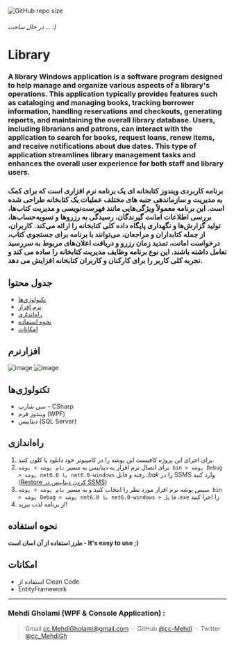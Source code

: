 ![GitHub repo size](https://img.shields.io/github/repo-size/cc-Mehdi/Library-WPF-)
###### *در حال ساخت ... :)*

# Library

### A library Windows application is a software program designed to help manage and organize various aspects of a library's operations. This application typically provides features such as cataloging and managing books, tracking borrower information, handling reservations and checkouts, generating reports, and maintaining the overall library database. Users, including librarians and patrons, can interact with the application to search for books, request loans, renew items, and receive notifications about due dates. This type of application streamlines library management tasks and enhances the overall user experience for both staff and library users.

### برنامه کاربردی ویندوز کتابخانه ای یک برنامه نرم افزاری است که برای کمک به مدیریت و سازماندهی جنبه های مختلف عملیات یک کتابخانه طراحی شده است. این برنامه معمولاً ویژگی‌هایی مانند فهرست‌نویسی و مدیریت کتاب‌ها، بررسی اطلاعات امانت گیرندگان، رسیدگی به رزروها و تسویه‌حساب‌ها، تولید گزارش‌ها و نگهداری پایگاه داده کلی کتابخانه را ارائه می‌کند. کاربران، از جمله کتابداران و مراجعان، می‌توانند با برنامه برای جستجوی کتاب، درخواست امانت، تمدید زمان رزرو و دریافت اعلان‌های مربوط به سررسید تعامل داشته باشند. این نوع برنامه وظایف مدیریت کتابخانه را ساده می کند و تجربه کلی کاربر را برای کارکنان و کاربران کتابخانه افزایش می دهد.






## جدول محتوا
* [تکنولوژی‌ها](#تکنولوژیها)
* [نرم‌ افزار](#نرمافزار)
* [راه‌اندازی](#راهاندازی)
* [نحوه استفاده](#نحوه-استفاده)
* [امکانات](#امکانات)

  
## نرم‎‌‎‌افزار
![image](https://github.com/cc-Mehdi/Library-WPF-/assets/57840939/3611e7b9-2fa8-4af3-8c52-09059722f004)
![image](https://github.com/cc-Mehdi/Library-WPF-/assets/57840939/3704862d-c33d-4c54-b884-0b6a93eddb46)


## تکنولوژی‌ها
* سی شارپ - CSharp
* ویندوز فرم (WPF)
* دیتابیس (SQL Server)

## راه‌اندازی
1. برای اجرای این پروژه کافیست این پوشه را در کامپیوتر خود دانلود یا کلون کنید.
2. برای اتصال نرم افزار به دیتابیس به مسیر `نام پوشه > پوشه bin > پوشه Debug > پوشه net6.0 یا net6.0-windows` رفته و فایل *.bak* را در SSMS وارد کنید ([Restore کردن دیتابیس در SSMS](https://www.example.com))
3. سپس پوشه نرم افزار مورد نظر را انتخاب کنید و به مسیر `نام پوشه > پوشه bin > پوشه Debug > پوشه net6.0 یا net6.0-windows > فایل.exe` را اجرا کنید
4. از برنامه لذت ببرید!

## نحوه استفاده
**طرز استفاده از آن اسان است - It's easy to use ;)**

## امکانات
* استفاده از Clean Code
* EntityFramework



---
### Mehdi Gholami (WPF & Console Application) : 
> Gmail [cc.MehdiGholami@gmail.com](cc.MehdiGholami@gmail.com) &nbsp;&middot;&nbsp;
> GitHub [@cc-Mehdi](https://github.com/cc-Mehdi) &nbsp;&middot;&nbsp;
> Twitter [@cc_MehdiGh](https://twitter.com/cc_mehdigh)
